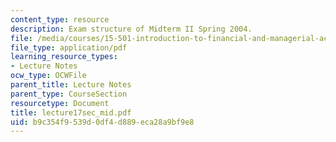 ```yaml
---
content_type: resource
description: Exam structure of Midterm II Spring 2004.
file: /media/courses/15-501-introduction-to-financial-and-managerial-accounting-spring-2004/b9c354f9539d0df4d889eca28a9bf9e8_lecture17sec_mid.pdf
file_type: application/pdf
learning_resource_types:
- Lecture Notes
ocw_type: OCWFile
parent_title: Lecture Notes
parent_type: CourseSection
resourcetype: Document
title: lecture17sec_mid.pdf
uid: b9c354f9-539d-0df4-d889-eca28a9bf9e8
---
```

